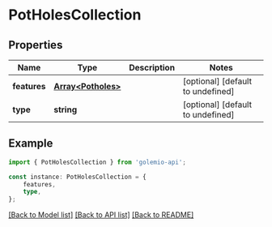 # PotHolesCollection


## Properties

Name | Type | Description | Notes
------------ | ------------- | ------------- | -------------
**features** | [**Array&lt;Potholes&gt;**](Potholes.md) |  | [optional] [default to undefined]
**type** | **string** |  | [optional] [default to undefined]

## Example

```typescript
import { PotHolesCollection } from 'golemio-api';

const instance: PotHolesCollection = {
    features,
    type,
};
```

[[Back to Model list]](../README.md#documentation-for-models) [[Back to API list]](../README.md#documentation-for-api-endpoints) [[Back to README]](../README.md)
